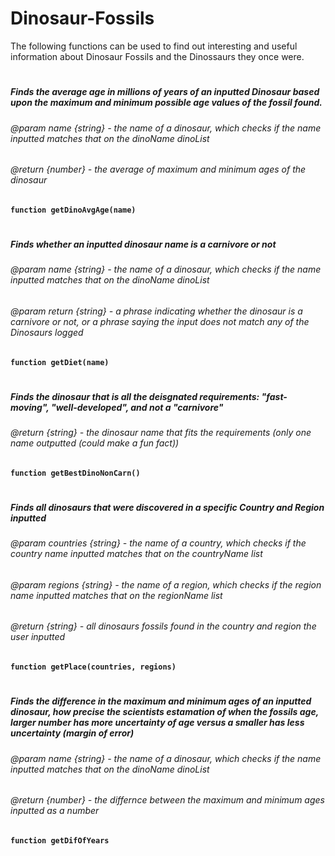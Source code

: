 # Dinosaur-Fossils
The following functions can be used to find out interesting and useful information about Dinosaur Fossils and the Dinossaurs they once were.
#
##### Finds the average age in millions of years of an inputted Dinosaur based upon the maximum and minimum possible age values of the fossil found.
###### @param name {string} - the name of a dinosaur, which checks if the name inputted matches that on the dinoName dinoList
###### @return {number} - the average of maximum and minimum ages of the dinosaur
**`function getDinoAvgAge(name)`**
#

##### Finds whether an inputted dinosaur name is a carnivore or not
###### @param name {string} - the name of a dinosaur, which checks if the name inputted matches that on the dinoName dinoList
###### @param return {string} - a phrase indicating whether the dinosaur is a carnivore or not, or a phrase saying the input does not match any of the Dinosaurs logged
**`function getDiet(name)`**
#

##### Finds the dinosaur that is all the deisgnated requirements: "fast-moving", "well-developed", and not a "carnivore"
###### @return {string} - the dinosaur name that fits the requirements (only one name outputted (could make a fun fact))
**`function getBestDinoNonCarn()`**
#

##### Finds all dinosaurs that were discovered in a specific Country and Region inputted
###### @param countries {string} - the name of a country, which checks if the country name inputted matches that on the countryName list
###### @param regions {string} - the name of a region, which checks if the region name inputted matches that on the regionName list
###### @return {string} - all dinosaurs fossils found in the country and region the user inputted
**`function getPlace(countries, regions)`**
#

##### Finds the difference in the maximum and minimum ages of an inputted dinosaur, how precise the scientists estamation of when the fossils age, larger number has more uncertainty of age versus a smaller has less uncertainty (margin of error)
###### @param name {string} - the name of a dinosaur, which checks if the name inputted matches that on the dinoName dinoList
###### @return {number} - the differnce between the maximum and minimum ages inputted as a number
**`function getDifOfYears`**
#
